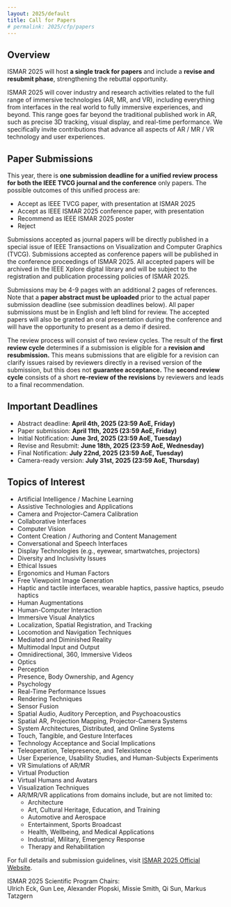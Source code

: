 ```yaml
---
layout: 2025/default
title: Call for Papers
# permalink: 2025/cfp/papers
---
```


## Overview

ISMAR 2025 will host **a single track for papers** and include a **revise and resubmit phase**, strengthening the rebuttal opportunity.

ISMAR 2025 will cover industry and research activities related to the full range of immersive technologies (AR, MR, and VR), including everything from interfaces in the real world to fully immersive experiences, and beyond. This range goes far beyond the traditional published work in AR, such as precise 3D tracking, visual display, and real-time performance. We specifically invite contributions that advance all aspects of AR / MR / VR technology and user experiences.

## Paper Submissions

This year, there is **one submission deadline for a unified review process for both the IEEE TVCG journal and the conference** only papers. The possible outcomes of this unified process are:

- Accept as IEEE TVCG paper, with presentation at ISMAR 2025
- Accept as IEEE ISMAR 2025 conference paper, with presentation
- Recommend as IEEE ISMAR 2025 poster
- Reject

Submissions accepted as journal papers will be directly published in a special issue of IEEE Transactions on Visualization and Computer Graphics (TVCG). Submissions accepted as conference papers will be published in the conference proceedings of ISMAR 2025. All accepted papers will be archived in the IEEE Xplore digital library and will be subject to the registration and publication processing policies of ISMAR 2025.

Submissions may be 4-9 pages with an additional 2 pages of references. Note that a **paper abstract must be uploaded** prior to the actual paper submission deadline (see submission deadlines below). All paper submissions must be in English and left blind for review. The accepted papers will also be granted an oral presentation during the conference and will have the opportunity to present as a demo if desired.

The review process will consist of two review cycles. The result of the **first review cycle** determines if a submission is eligible for a **revision and resubmission.** This means submissions that are eligible for a revision can clarify issues raised by reviewers directly in a revised version of the submission, but this does not **guarantee acceptance.** The **second review cycle** consists of a short **re-review of the revisions** by reviewers and leads to a final recommendation.

## Important Deadlines

- Abstract deadline: **April 4th, 2025 (23:59 AoE, Friday)**
- Paper submission: **April 11th, 2025 (23:59 AoE, Friday)**
- Initial Notification: **June 3rd, 2025 (23:59 AoE, Tuesday)**
- Revise and Resubmit: **June 18th, 2025 (23:59 AoE, Wednesday)**
- Final Notification: **July 22nd, 2025 (23:59 AoE, Tuesday)**
- Camera-ready version: **July 31st, 2025 (23:59 AoE, Thursday)**

## Topics of Interest

- Artificial Intelligence / Machine Learning
- Assistive Technologies and Applications
- Camera and Projector-Camera Calibration
- Collaborative Interfaces
- Computer Vision
- Content Creation / Authoring and Content Management
- Conversational and Speech Interfaces
- Display Technologies (e.g., eyewear, smartwatches, projectors)
- Diversity and Inclusivity Issues
- Ethical Issues
- Ergonomics and Human Factors
- Free Viewpoint Image Generation
- Haptic and tactile interfaces, wearable haptics, passive haptics, pseudo haptics
- Human Augmentations
- Human-Computer Interaction
- Immersive Visual Analytics
- Localization, Spatial Registration, and Tracking
- Locomotion and Navigation Techniques
- Mediated and Diminished Reality
- Multimodal Input and Output
- Omnidirectional, 360, Immersive Videos
- Optics
- Perception
- Presence, Body Ownership, and Agency
- Psychology
- Real-Time Performance Issues
- Rendering Techniques
- Sensor Fusion
- Spatial Audio, Auditory Perception, and Psychoacoustics
- Spatial AR, Projection Mapping, Projector-Camera Systems
- System Architectures, Distributed, and Online Systems
- Touch, Tangible, and Gesture Interfaces
- Technology Acceptance and Social Implications
- Teleoperation, Telepresence, and Telexistence
- User Experience, Usability Studies, and Human-Subjects Experiments
- VR Simulations of AR/MR
- Virtual Production
- Virtual Humans and Avatars
- Visualization Techniques
- AR/MR/VR applications from domains include, but are not limited to: 
  - Architecture
  - Art, Cultural Heritage, Education, and Training
  - Automotive and Aerospace
  - Entertainment, Sports Broadcast
  - Health, Wellbeing, and Medical Applications
  - Industrial, Military, Emergency Response
  - Therapy and Rehabilitation

For full details and submission guidelines, visit [ISMAR 2025 Official Website](https://www.ieeeismar.net/2025/).

ISMAR 2025 Scientific Program Chairs:  
Ulrich Eck, Gun Lee, Alexander Plopski, Missie Smith, Qi Sun, Markus Tatzgern
